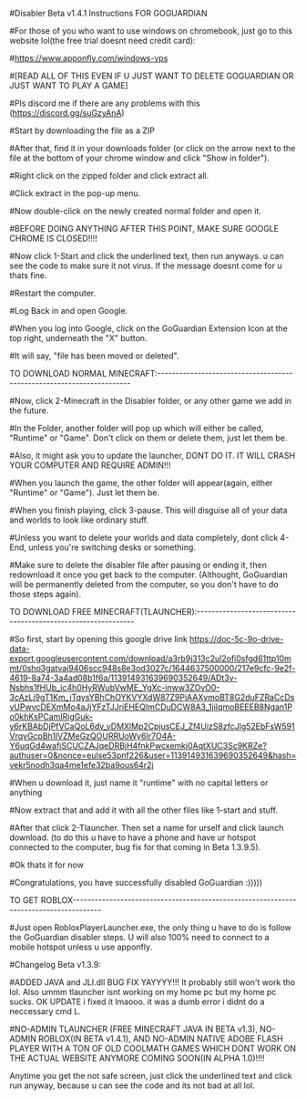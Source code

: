 #Disabler Beta v1.4.1 Instructions FOR GOGUARDIAN

#For those of you who want to use windows on chromebook, just go to this website lol(the free trial doesnt need credit card):

#https://www.apponfly.com/windows-vps

#[READ ALL OF THIS EVEN IF U JUST WANT TO DELETE GOGUARDIAN OR JUST WANT TO PLAY A GAME]

#Pls discord me if there are any problems with this (https://discord.gg/suGzyAnA)

#Start by downloading the file as a ZIP

#After that, find it in your downloads folder (or click on the arrow next to the file at the bottom of your chrome window and click "Show in folder").

#Right click on the  zipped folder and click extract all.

#Click extract in the pop-up menu.

#Now double-click on the newly created normal folder and open it.

#BEFORE DOING ANYTHING AFTER THIS POINT, MAKE SURE GOOGLE CHROME IS CLOSED!!!!

#Now click 1-Start and click the underlined text, then run anyways. u can see the code to make sure it not virus. If the message doesnt come for u thats fine.

#Restart the computer.

#Log Back in and open Google.

#When you log into Google, click on the GoGuardian Extension Icon at the top right, underneath the "X" button.

#It will say, "file has been moved or deleted".

TO DOWNLOAD NORMAL MINECRAFT:----------------------------------------------------------------------

#Now, click 2-Minecraft in the Disabler folder, or any other game we add in the future.

#In the Folder, another folder will pop up which will either be called, "Runtime" or "Game". Don't click on them or delete them, just let them be.

#Also, it might ask you to update the launcher, DONT DO IT. IT WILL CRASH YOUR COMPUTER AND REQUIRE ADMIN!!!

#When you launch the game, the other folder will appear(again, either "Runtime" or "Game"). Just let them be.

#When you finish playing, click 3-pause. This will disguise all of your data and worlds to look like ordinary stuff.

#Unless you want to delete your worlds and data completely, dont click 4-End, unless you're switching desks or something.

#Make sure to delete the disabler file after pausing or ending it, then redownload it once you get back to the computer. (Althought, GoGuardian will be permanently deleted from the computer, so you don't have to do those steps again).

TO DOWNLOAD FREE MINECRAFT(TLAUNCHER):-------------------------------------------------------------

#So first, start by opening this google drive link https://doc-5c-9o-drive-data-export.googleusercontent.com/download/a3rb9j313c2ul2ofi0sfgd61ttp10mmt/0sho3gatvaj9406scc948s8e3od3027c/1644637500000/217e9cfc-9e2f-4619-8a74-3a4ad08b1f6a/113914931639690352649/ADt3v-Nsbhs1fHUb_ic4h0HyRWubVwME_YgXc-inww3ZOvO0-3cAzLj9gT1Km_jTqysYBhChOYKVYXdW87Z9PiAAXymoBT8G2duFZRaCcDsvUPwvcDEXmMo4aJjYFzTJJriEHEQImCDuDCW8A3_1jiIqmoBEEEB8Ngan1Po0khKsPCamIRigGuk-y6rKBAbDjPfVCaQoL6dv_vDMXlMp2CpjusCEJ_Zf4UizS8zfcJlg52EbFsW591VrqvGcpBh1lVZMeGzQOURRUoWy6Ir7O4A-Y6uqGd4wafiSCUCZAJqeDRBjH4fnkPwcxemkj0AqtXUC3Sc9KRZe?authuser=0&nonce=eulse53pnf226&user=113914931639690352649&hash=vekr5nodh3qa4me1efe32ba9ous64r2j

#When u download it, just name it "runtime" with no capital letters or anything

#Now extract that and add it with all the other files like 1-start and stuff.

#After that click 2-Tlauncher. Then set a name for urself and click launch download. (to do this u have to have a phone and have ur hotspot connected to the computer, bug fix for that coming in Beta 1.3.9.5).

#Ok thats it for now

#Congratulations, you have successfully disabled GoGuardian :)))))

TO GET ROBLOX--------------------------------------------------------------------------------------

#Just open RobloxPlayerLauncher.exe, the only thing u have to do is follow the GoGuardian disabler steps. U will also 100% need to connect to a mobile hotspot unless u use apponfly.




#Changelog Beta v1.3.9:

#ADDED JAVA and JLI.dll BUG FIX YAYYYY!!! It probably still won't work tho lol. Also ummm tlauncher isnt working on my home pc but my home pc sucks. OK UPDATE i fixed it lmaooo. it was a dumb error i didnt do a neccessary cmd L.

#NO-ADMIN TLAUNCHER (FREE MINECRAFT JAVA IN BETA v1.3), NO-ADMIN ROBLOX(IN BETA v1.4.1), AND NO-ADMIN NATIVE ADOBE FLASH PLAYER WITH A TON OF OLD COOLMATH GAMES WHICH DONT WORK ON THE ACTUAL WEBSITE ANYMORE COMING SOON(IN ALPHA 1.0)!!!!

Anytime you get the not safe screen, just click the underlined text and click run anyway, because u can see the code and its not bad at all lol.
